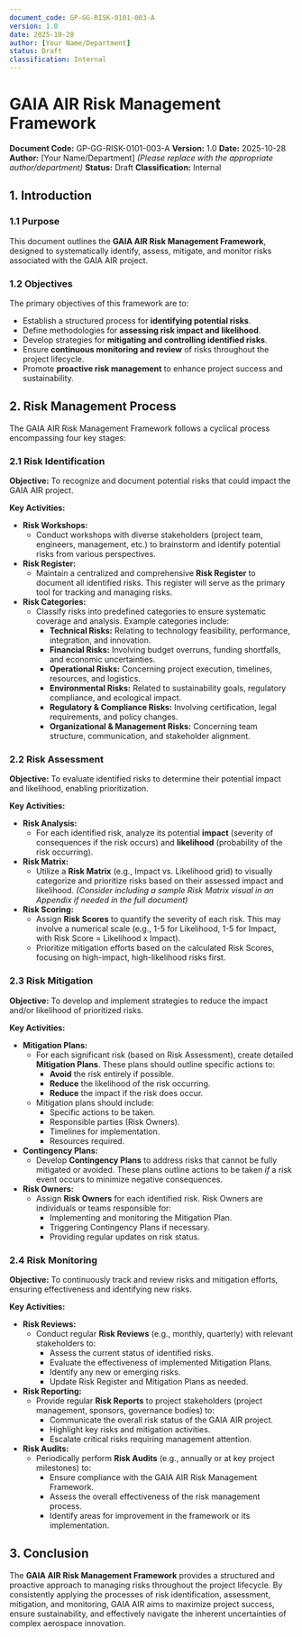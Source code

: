 ```yaml
---
document_code: GP-GG-RISK-0101-003-A
version: 1.0
date: 2025-10-28
author: [Your Name/Department]
status: Draft
classification: Internal
---
```


# GAIA AIR Risk Management Framework

**Document Code:** GP-GG-RISK-0101-003-A
**Version:** 1.0
**Date:** 2025-10-28
**Author:** [Your Name/Department] *(Please replace with the appropriate author/department)*
**Status:** Draft
**Classification:** Internal

## 1. Introduction

### 1.1 Purpose
This document outlines the **GAIA AIR Risk Management Framework**, designed to systematically identify, assess, mitigate, and monitor risks associated with the GAIA AIR project.

### 1.2 Objectives
The primary objectives of this framework are to:
*   Establish a structured process for **identifying potential risks**.
*   Define methodologies for **assessing risk impact and likelihood**.
*   Develop strategies for **mitigating and controlling identified risks**.
*   Ensure **continuous monitoring and review** of risks throughout the project lifecycle.
*   Promote **proactive risk management** to enhance project success and sustainability.

## 2. Risk Management Process

The GAIA AIR Risk Management Framework follows a cyclical process encompassing four key stages:

### 2.1 Risk Identification

**Objective:** To recognize and document potential risks that could impact the GAIA AIR project.

**Key Activities:**

*   **Risk Workshops:**
    *   Conduct workshops with diverse stakeholders (project team, engineers, management, etc.) to brainstorm and identify potential risks from various perspectives.
*   **Risk Register:**
    *   Maintain a centralized and comprehensive **Risk Register** to document all identified risks. This register will serve as the primary tool for tracking and managing risks.
*   **Risk Categories:**
    *   Classify risks into predefined categories to ensure systematic coverage and analysis. Example categories include:
        *   **Technical Risks:**  Relating to technology feasibility, performance, integration, and innovation.
        *   **Financial Risks:**  Involving budget overruns, funding shortfalls, and economic uncertainties.
        *   **Operational Risks:**  Concerning project execution, timelines, resources, and logistics.
        *   **Environmental Risks:**  Related to sustainability goals, regulatory compliance, and ecological impact.
        *   **Regulatory & Compliance Risks:**  Involving certification, legal requirements, and policy changes.
        *   **Organizational & Management Risks:**  Concerning team structure, communication, and stakeholder alignment.

### 2.2 Risk Assessment

**Objective:** To evaluate identified risks to determine their potential impact and likelihood, enabling prioritization.

**Key Activities:**

*   **Risk Analysis:**
    *   For each identified risk, analyze its potential **impact** (severity of consequences if the risk occurs) and **likelihood** (probability of the risk occurring).
*   **Risk Matrix:**
    *   Utilize a **Risk Matrix** (e.g., Impact vs. Likelihood grid) to visually categorize and prioritize risks based on their assessed impact and likelihood.  *(Consider including a sample Risk Matrix visual in an Appendix if needed in the full document)*
*   **Risk Scoring:**
    *   Assign **Risk Scores** to quantify the severity of each risk. This may involve a numerical scale (e.g., 1-5 for Likelihood, 1-5 for Impact, with Risk Score = Likelihood x Impact).
    *   Prioritize mitigation efforts based on the calculated Risk Scores, focusing on high-impact, high-likelihood risks first.

### 2.3 Risk Mitigation

**Objective:** To develop and implement strategies to reduce the impact and/or likelihood of prioritized risks.

**Key Activities:**

*   **Mitigation Plans:**
    *   For each significant risk (based on Risk Assessment), create detailed **Mitigation Plans**. These plans should outline specific actions to:
        *   **Avoid** the risk entirely if possible.
        *   **Reduce** the likelihood of the risk occurring.
        *   **Reduce** the impact if the risk does occur.
    *   Mitigation plans should include:
        *   Specific actions to be taken.
        *   Responsible parties (Risk Owners).
        *   Timelines for implementation.
        *   Resources required.
*   **Contingency Plans:**
    *   Develop **Contingency Plans** to address risks that cannot be fully mitigated or avoided. These plans outline actions to be taken *if* a risk event occurs to minimize negative consequences.
*   **Risk Owners:**
    *   Assign **Risk Owners** for each identified risk. Risk Owners are individuals or teams responsible for:
        *   Implementing and monitoring the Mitigation Plan.
        *   Triggering Contingency Plans if necessary.
        *   Providing regular updates on risk status.

### 2.4 Risk Monitoring

**Objective:** To continuously track and review risks and mitigation efforts, ensuring effectiveness and identifying new risks.

**Key Activities:**

*   **Risk Reviews:**
    *   Conduct regular **Risk Reviews** (e.g., monthly, quarterly) with relevant stakeholders to:
        *   Assess the current status of identified risks.
        *   Evaluate the effectiveness of implemented Mitigation Plans.
        *   Identify any new or emerging risks.
        *   Update Risk Register and Mitigation Plans as needed.
*   **Risk Reporting:**
    *   Provide regular **Risk Reports** to project stakeholders (project management, sponsors, governance bodies) to:
        *   Communicate the overall risk status of the GAIA AIR project.
        *   Highlight key risks and mitigation activities.
        *   Escalate critical risks requiring management attention.
*   **Risk Audits:**
    *   Periodically perform **Risk Audits** (e.g., annually or at key project milestones) to:
        *   Ensure compliance with the GAIA AIR Risk Management Framework.
        *   Assess the overall effectiveness of the risk management process.
        *   Identify areas for improvement in the framework or its implementation.

## 3. Conclusion

The **GAIA AIR Risk Management Framework** provides a structured and proactive approach to managing risks throughout the project lifecycle. By consistently applying the processes of risk identification, assessment, mitigation, and monitoring, GAIA AIR aims to maximize project success, ensure sustainability, and effectively navigate the inherent uncertainties of complex aerospace innovation.
